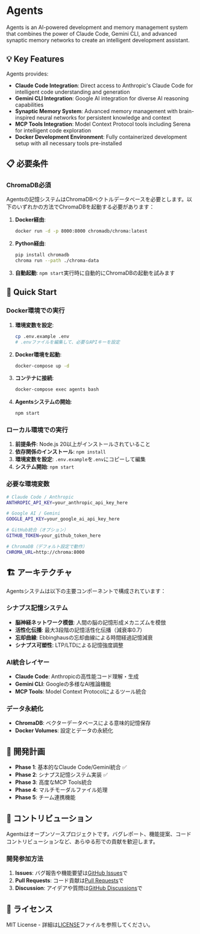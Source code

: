 # Agents

Agents is an AI-powered development and memory management system that combines the power of Claude Code, Gemini CLI, and advanced synaptic memory networks to create an intelligent development assistant.

## 💡 Key Features

Agents provides:

- **Claude Code Integration**: Direct access to Anthropic's Claude Code for intelligent code understanding and generation
- **Gemini CLI Integration**: Google AI integration for diverse AI reasoning capabilities  
- **Synaptic Memory System**: Advanced memory management with brain-inspired neural networks for persistent knowledge and context
- **MCP Tools Integration**: Model Context Protocol tools including Serena for intelligent code exploration
- **Docker Development Environment**: Fully containerized development setup with all necessary tools pre-installed

## 📋 必要条件

### ChromaDB必須
Agentsの記憶システムはChromaDBベクトルデータベースを必要とします。以下のいずれかの方法でChromaDBを起動する必要があります：

1. **Docker経由**:
   ```bash
   docker run -d -p 8000:8000 chromadb/chroma:latest
   ```

2. **Python経由**:
   ```bash
   pip install chromadb
   chroma run --path ./chroma-data
   ```

3. **自動起動**: `npm start`実行時に自動的にChromaDBの起動を試みます

## 🚀 Quick Start

### Docker環境での実行

1. **環境変数を設定**:
   ```bash
   cp .env.example .env
   # .envファイルを編集して、必要なAPIキーを設定
   ```

2. **Docker環境を起動**:
   ```bash
   docker-compose up -d
   ```

3. **コンテナに接続**:
   ```bash
   docker-compose exec agents bash
   ```

4. **Agentsシステムの開始**:
   ```bash
   npm start
   ```

### ローカル環境での実行

1. **前提条件**: Node.js 20以上がインストールされていること
2. **依存関係のインストール**: `npm install`
3. **環境変数を設定**: `.env.example`を`.env`にコピーして編集
4. **システム開始**: `npm start`

### 必要な環境変数

```bash
# Claude Code / Anthropic
ANTHROPIC_API_KEY=your_anthropic_api_key_here

# Google AI / Gemini
GOOGLE_API_KEY=your_google_ai_api_key_here

# GitHub統合（オプション）
GITHUB_TOKEN=your_github_token_here

# ChromaDB（デフォルト設定で動作）
CHROMA_URL=http://chroma:8000
```

## 🏗️ アーキテクチャ

Agentsシステムは以下の主要コンポーネントで構成されています：

### シナプス記憶システム
- **脳神経ネットワーク模倣**: 人間の脳の記憶形成メカニズムを模倣
- **活性化伝播**: 最大3段階の記憶活性化伝播（減衰率0.7）
- **忘却曲線**: Ebbinghausの忘却曲線による時間経過記憶減衰
- **シナプス可塑性**: LTP/LTDによる記憶強度調整

### AI統合レイヤー
- **Claude Code**: Anthropicの高性能コード理解・生成
- **Gemini CLI**: Googleの多様なAI推論機能
- **MCP Tools**: Model Context Protocolによるツール統合

### データ永続化
- **ChromaDB**: ベクターデータベースによる意味的記憶保存
- **Docker Volumes**: 設定とデータの永続化

## 🔮 開発計画

- **Phase 1**: 基本的なClaude Code/Gemini統合 ✅
- **Phase 2**: シナプス記憶システム実装 ✅
- **Phase 3**: 高度なMCP Tools統合
- **Phase 4**: マルチモーダルファイル処理
- **Phase 5**: チーム連携機能

## 🤝 コントリビューション

Agentsはオープンソースプロジェクトです。バグレポート、機能提案、コードコントリビューションなど、あらゆる形での貢献を歓迎します。

### 開発参加方法

1. **Issues**: バグ報告や機能要望は[GitHub Issues](https://github.com/akiojin/agents/issues)で
2. **Pull Requests**: コード貢献は[Pull Requests](https://github.com/akiojin/agents/pulls)で
3. **Discussion**: アイデアや質問は[GitHub Discussions](https://github.com/akiojin/agents/discussions)で

## 📄 ライセンス

MIT License - 詳細は[LICENSE](LICENSE)ファイルを参照してください。
